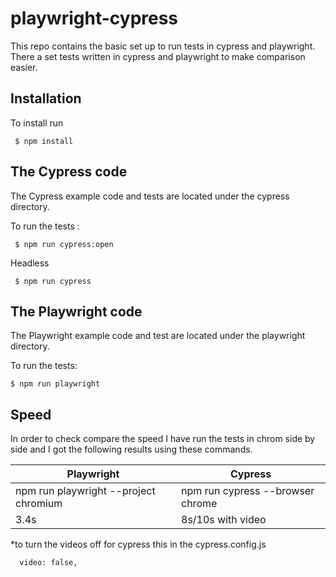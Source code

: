 # playwright-cypress
This repo contains the basic set up to run tests in cypress and playwright.
There a set tests written in cypress and playwright to make comparison easier.

## Installation
To install run 

```
 $ npm install  
```
## The Cypress code
The Cypress example code and tests are located under the cypress directory. 

To run the tests :

```
 $ npm run cypress:open   
```
Headless

```
 $ npm run cypress
```
## The Playwright code
The Playwright example code and test are located under the playwright directory. 

To run the tests:

```
$ npm run playwright 

```

## Speed
In order to check compare the speed I have run the tests in chrom side by side and I got the following results using these commands. 

| Playwright  | Cypress  |
|---|---|
| npm run playwright --project  chromium   | npm run cypress  --browser chrome  |
|3.4s   | 8s/10s with video  |

*to turn the videos off for cypress  this in the cypress.config.js

```
  video: false,

```